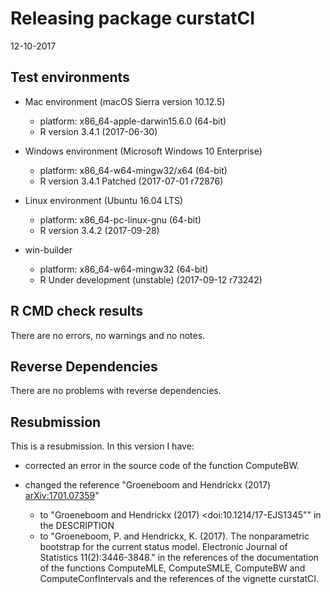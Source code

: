 # Releasing package curstatCI
12-10-2017

## Test environments 

* Mac environment  (macOS Sierra version 10.12.5)
    * platform: x86_64-apple-darwin15.6.0 (64-bit) 
    * R version 3.4.1  (2017-06-30) 


* Windows environment  (Microsoft Windows 10 Enterprise)
    * platform: x86_64-w64-mingw32/x64 (64-bit) 
    * R version 3.4.1 Patched (2017-07-01 r72876)


* Linux environment (Ubuntu 16.04 LTS)
    * platform: x86_64-pc-linux-gnu (64-bit) 
    * R version 3.4.2 (2017-09-28) 

    
* win-builder
    * platform: x86_64-w64-mingw32 (64-bit)
    * R Under development (unstable) (2017-09-12 r73242)

## R CMD check results    

There are no errors, no warnings and no notes.


## Reverse Dependencies
There are no problems with reverse dependencies.


## Resubmission
This is a resubmission. In this version I have: 

* corrected an error in the source code of the function ComputeBW.

* changed the reference "Groeneboom and Hendrickx (2017) <arXiv:1701.07359>" 
    * to "Groeneboom and Hendrickx (2017) <doi:10.1214/17-EJS1345"" in the DESCRIPTION 
    * to "Groeneboom, P. and Hendrickx, K. (2017). The nonparametric bootstrap for the current status model. Electronic Journal of Statistics 11(2):3446-3848." in the references of the documentation of the functions ComputeMLE, ComputeSMLE, ComputeBW and ComputeConfIntervals and the references of the vignette curstatCI. 
